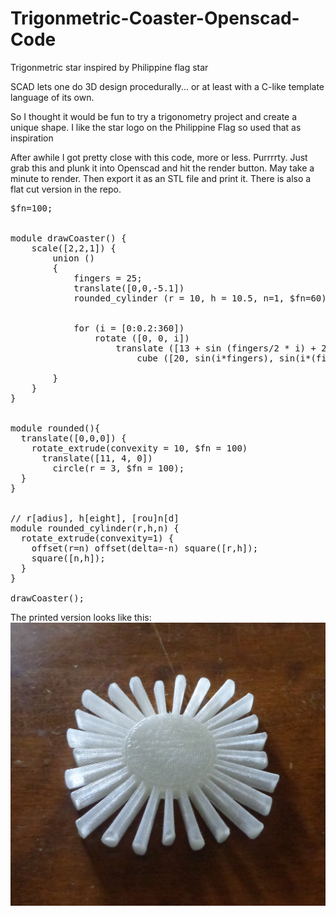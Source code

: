 # Trigonmetric-Coaster-Openscad-Code
Trigonmetric star inspired by Philippine flag star

SCAD lets one do 3D design procedurally... or at least with a C-like template language of its own.

So I thought it would be fun to try a trigonometry project and create a unique shape.
I like the star logo on the Philippine Flag so used that as inspiration

After awhile I got pretty close with this code, more or less.  Purrrrty.
Just grab this and plunk it into Openscad and hit the render button.  May take a minute to render.
Then export it as an STL file and print it.  There is also a flat cut version in the repo.

<pre>
$fn=100; 


module drawCoaster() {
    scale([2,2,1]) {
        union ()
        {
            fingers = 25;
            translate([0,0,-5.1])
            rounded_cylinder (r = 10, h = 10.5, n=1, $fn=60);


            for (i = [0:0.2:360])
                rotate ([0, 0, i])
                    translate ([13 + sin (fingers/2 * i) + 2 * cos (4 * i), 0, 0])
                        cube ([20, sin(i*fingers), sin(i*(fingers+.001))*10], center = true);

        }
    }
}


module rounded(){
  translate([0,0,0]) {
    rotate_extrude(convexity = 10, $fn = 100)
      translate([11, 4, 0])
        circle(r = 3, $fn = 100);
  }
}


// r[adius], h[eight], [rou]n[d]
module rounded_cylinder(r,h,n) {
  rotate_extrude(convexity=1) {
    offset(r=n) offset(delta=-n) square([r,h]);
    square([n,h]);
  }
}

drawCoaster();
</pre>

The printed version looks like this:
![Trig Star image](https://github.com/tpfaff100/Trigonmetric-Coaster-Openscad-Code/blob/main/trigstar.jpg?raw=true)
